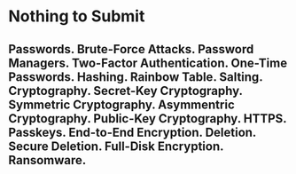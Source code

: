 # Nothing to Submit

## Passwords. Brute-Force Attacks. Password Managers. Two-Factor Authentication. One-Time Passwords. Hashing. Rainbow Table. Salting. Cryptography. Secret-Key Cryptography. Symmetric Cryptography. Asymmentric Cryptography. Public-Key Cryptography. HTTPS. Passkeys. End-to-End Encryption. Deletion. Secure Deletion. Full-Disk Encryption. Ransomware.
